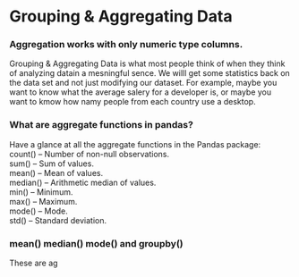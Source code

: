 # Grouping & Aggregating Data
### Aggregation works with only numeric type columns.
Grouping & Aggregating Data is what most people think of when they think of analyzing datain a mesningful sence. We willl get some statistics back on the data set and not just modifying our dataset. For example, maybe you want to know what the average salery for a developer is, or maybe you want to kmow how namy people from each country use a desktop.<br/>
### What are aggregate functions in pandas?
Have a glance at all the aggregate functions in the Pandas package:<br/>
count() – Number of non-null observations.<br/>
sum() – Sum of values.<br/>
mean() – Mean of values.<br/>
median() – Arithmetic median of values.<br/>
min() – Minimum.<br/>
max() – Maximum.<br/>
mode() – Mode.<br/>
std() – Standard deviation.<br/>
### mean() median() mode() and groupby()
These are ag

